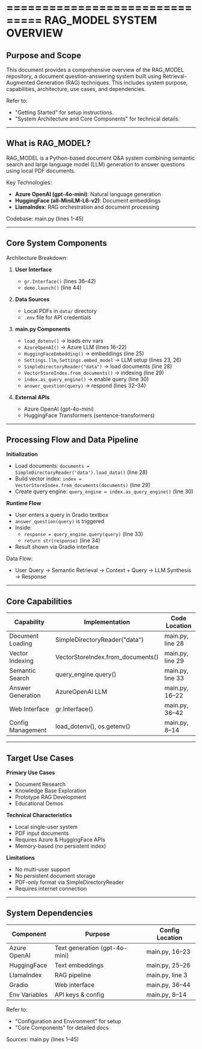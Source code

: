 ===============================
RAG_MODEL SYSTEM OVERVIEW
===============================

Purpose and Scope
-----------------
This document provides a comprehensive overview of the RAG_MODEL repository, a document question-answering system built using Retrieval-Augmented Generation (RAG) techniques. This includes system purpose, capabilities, architecture, use cases, and dependencies.

Refer to:
- "Getting Started" for setup instructions.
- "System Architecture and Core Components" for technical details.

-----------------------------
What is RAG_MODEL?
-----------------------------
RAG_MODEL is a Python-based document Q&A system combining semantic search and large language model (LLM) generation to answer questions using local PDF documents.

Key Technologies:
- **Azure OpenAI (gpt-4o-mini)**: Natural language generation
- **HuggingFace (all-MiniLM-L6-v2)**: Document embeddings
- **LlamaIndex**: RAG orchestration and document processing

Codebase: main.py (lines 1-45)

-------------------------------
Core System Components
-------------------------------

Architecture Breakdown:

1. **User Interface**
   - `gr.Interface()` (lines 36–42)
   - `demo.launch()` (line 44)

2. **Data Sources**
   - Local PDFs in `data/` directory
   - `.env` file for API credentials

3. **main.py Components**
   - `load_dotenv()` → loads env vars
   - `AzureOpenAI()` → Azure LLM (lines 16–22)
   - `HuggingFaceEmbedding()` → embeddings (line 25)
   - `Settings.llm`, `Settings.embed_model` → LLM setup (lines 23, 26)
   - `SimpleDirectoryReader("data")` → load documents (line 28)
   - `VectorStoreIndex.from_documents()` → indexing (line 29)
   - `index.as_query_engine()` → enable query (line 30)
   - `answer_question(query)` → respond (lines 32–34)

4. **External APIs**
   - Azure OpenAI (gpt-4o-mini)
   - HuggingFace Transformers (sentence-transformers)

-------------------------------
Processing Flow and Data Pipeline
-------------------------------

**Initialization**
- Load documents:
  `documents = SimpleDirectoryReader('data').load_data()` (line 28)
- Build vector index:
  `index = VectorStoreIndex.from_documents(documents)` (line 29)
- Create query engine:
  `query_engine = index.as_query_engine()` (line 30)

**Runtime Flow**
- User enters a query in Gradio textbox
- `answer_question(query)` is triggered
- Inside:
  - `response = query_engine.query(query)` (line 33)
  - `return str(response)` (line 34)
- Result shown via Gradio interface

Data Flow:
- User Query → Semantic Retrieval → Context + Query → LLM Synthesis → Response

-------------------------------
Core Capabilities
-------------------------------

| Capability           | Implementation                      | Code Location      |
|----------------------|--------------------------------------|--------------------|
| Document Loading     | SimpleDirectoryReader("data")        | main.py, line 28   |
| Vector Indexing      | VectorStoreIndex.from_documents()    | main.py, line 29   |
| Semantic Search      | query_engine.query()                 | main.py, line 33   |
| Answer Generation    | AzureOpenAI LLM                      | main.py, 16–22     |
| Web Interface        | gr.Interface()                       | main.py, 36–42     |
| Config Management    | load_dotenv(), os.getenv()           | main.py, 8–14      |

-------------------------------
Target Use Cases
-------------------------------

**Primary Use Cases**
- Document Research
- Knowledge Base Exploration
- Prototype RAG Development
- Educational Demos

**Technical Characteristics**
- Local single-user system
- PDF input documents
- Requires Azure & HuggingFace APIs
- Memory-based (no persistent index)

**Limitations**
- No multi-user support
- No persistent document storage
- PDF-only format via SimpleDirectoryReader
- Requires internet connection

-------------------------------
System Dependencies
-------------------------------

| Component        | Purpose                        | Config Location     |
|------------------|--------------------------------|---------------------|
| Azure OpenAI     | Text generation (gpt-4o-mini)  | main.py, 16–23      |
| HuggingFace      | Text embeddings                | main.py, 25–26      |
| LlamaIndex       | RAG pipeline                   | main.py, line 3     |
| Gradio           | Web interface                  | main.py, 36–44      |
| Env Variables    | API keys & config              | main.py, 8–14       |

Refer to:
- "Configuration and Environment" for setup
- "Core Components" for detailed docs

Sources: main.py (lines 1–45)

